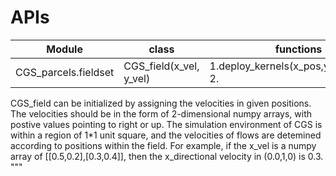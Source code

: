 # APIs  

Module | class | functions  
----|----|----  
CGS_parcels.fieldset|CGS_field(x_vel, y_vel)|1.deploy_kernels(x_pos,y_pos,pclass)<br> 2.

CGS_field can be initialized by assigning the velocities in given positions. The velocities should be in the form of 2-dimensional numpy arrays, with postive values pointing to right or up.
        The simulation environment of CGS is within a region of 1*1 unit square, and the velocities of flows are detemined
        according to positions within the field. For example, if the x_vel is a numpy array of [[0.5,0.2],[0.3,0.4]], then
        the x_directional velocity in (0.0,1,0) is 0.3.
        """

